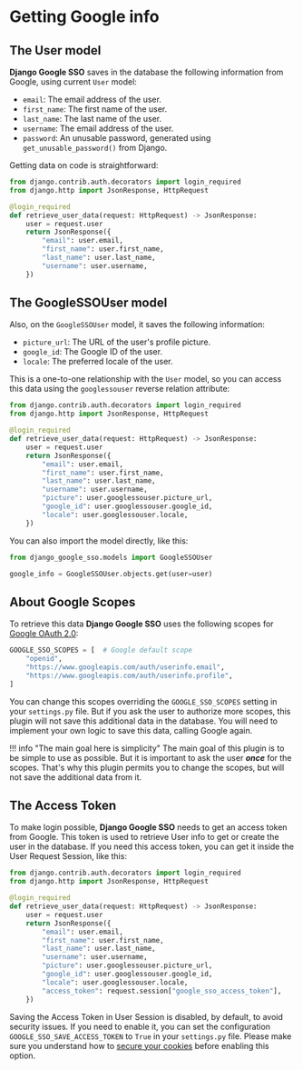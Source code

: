 # Getting Google info

## The User model

**Django Google SSO** saves in the database the following information from Google, using current `User` model:

* `email`: The email address of the user.
* `first_name`: The first name of the user.
* `last_name`: The last name of the user.
* `username`: The email address of the user.
* `password`: An unusable password, generated using `get_unusable_password()` from Django.

Getting data on code is straightforward:

```python
from django.contrib.auth.decorators import login_required
from django.http import JsonResponse, HttpRequest

@login_required
def retrieve_user_data(request: HttpRequest) -> JsonResponse:
    user = request.user
    return JsonResponse({
        "email": user.email,
        "first_name": user.first_name,
        "last_name": user.last_name,
        "username": user.username,
    })
```

## The GoogleSSOUser model

Also, on the `GoogleSSOUser` model, it saves the following information:

* `picture_url`: The URL of the user's profile picture.
* `google_id`: The Google ID of the user.
* `locale`: The preferred locale of the user.

This is a one-to-one relationship with the `User` model, so you can access this data using the `googlessouser` reverse
relation attribute:

```python
from django.contrib.auth.decorators import login_required
from django.http import JsonResponse, HttpRequest

@login_required
def retrieve_user_data(request: HttpRequest) -> JsonResponse:
    user = request.user
    return JsonResponse({
        "email": user.email,
        "first_name": user.first_name,
        "last_name": user.last_name,
        "username": user.username,
        "picture": user.googlessouser.picture_url,
        "google_id": user.googlessouser.google_id,
        "locale": user.googlessouser.locale,
    })
```

You can also import the model directly, like this:

```python
from django_google_sso.models import GoogleSSOUser

google_info = GoogleSSOUser.objects.get(user=user)
```

## About Google Scopes

To retrieve this data **Django Google SSO** uses the following scopes for [Google OAuth 2.0](https://developers.google.com/identity/protocols/oauth2):

```python
GOOGLE_SSO_SCOPES = [  # Google default scope
    "openid",
    "https://www.googleapis.com/auth/userinfo.email",
    "https://www.googleapis.com/auth/userinfo.profile",
]
```

You can change this scopes overriding the `GOOGLE_SSO_SCOPES` setting in your `settings.py` file. But if you ask the user
to authorize more scopes, this plugin will not save this additional data in the database. You will need to implement
your own logic to save this data, calling Google again.

!!! info "The main goal here is simplicity"
    The main goal of this plugin is to be simple to use as possible. But it is important to ask the user **_once_** for the scopes.
    That's why this plugin permits you to change the scopes, but will not save the additional data from it.

## The Access Token
To make login possible, **Django Google SSO** needs to get an access token from Google. This token is used to retrieve
User info to get or create the user in the database. If you need this access token, you can get it inside the User Request
Session, like this:

```python
from django.contrib.auth.decorators import login_required
from django.http import JsonResponse, HttpRequest

@login_required
def retrieve_user_data(request: HttpRequest) -> JsonResponse:
    user = request.user
    return JsonResponse({
        "email": user.email,
        "first_name": user.first_name,
        "last_name": user.last_name,
        "username": user.username,
        "picture": user.googlessouser.picture_url,
        "google_id": user.googlessouser.google_id,
        "locale": user.googlessouser.locale,
        "access_token": request.session["google_sso_access_token"],
    })
```

Saving the Access Token in User Session is disabled, by default, to avoid security issues. If you need to enable it,
you can set the configuration `GOOGLE_SSO_SAVE_ACCESS_TOKEN` to `True` in your `settings.py` file. Please make sure you
understand how to [secure your cookies](https://docs.djangoproject.com/en/4.2/ref/settings/#session-cookie-secure)
before enabling this option.
